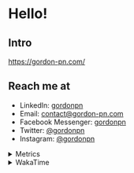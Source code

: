 # Hello!

## Intro

<https://gordon-pn.com/>

## Reach me at

- LinkedIn: [gordonpn](https://www.linkedin.com/in/gordonpn/)
- Email: [contact@gordon-pn.com](mailto:contact@gordon-pn.com)
- Facebook Messenger: [gordonpn](https://www.messenger.com/t/Gordonpn)
- Twitter: [@gordonpn](https://twitter.com/Gordonpn)
- Instagram: [@gordonpn](https://www.instagram.com/gordonpn/)

<details>
  <summary>Metrics</summary>

  <img align="center" src="https://github.com/gordonpn/gordonpn/blob/master/github-metrics.svg" alt="GitHub Metrics">

</details>

<details>
  <summary>WakaTime</summary>

  <!--START_SECTION:waka-->
📊 **This Week I Spent My Time On** 

```text
💬 Programming Languages: 
Other                    28 hrs 6 mins       █████████████████████████   98.10 % 
TypeScript               19 mins             ░░░░░░░░░░░░░░░░░░░░░░░░░   01.14 % 
Org                      3 mins              ░░░░░░░░░░░░░░░░░░░░░░░░░   00.18 % 
Java                     2 mins              ░░░░░░░░░░░░░░░░░░░░░░░░░   00.17 % 
Markdown                 2 mins              ░░░░░░░░░░░░░░░░░░░░░░░░░   00.16 % 

🔥 Editors: 
Chrome                   14 hrs 13 mins      ████████████░░░░░░░░░░░░░   49.67 % 
Firefox                  4 hrs 46 mins       ████░░░░░░░░░░░░░░░░░░░░░   16.68 % 
Slack                    3 hrs 38 mins       ███░░░░░░░░░░░░░░░░░░░░░░   12.68 % 
Messages                 2 hrs 48 mins       ██░░░░░░░░░░░░░░░░░░░░░░░   09.83 % 
MicrosoftOutlook         1 hr 39 mins        █░░░░░░░░░░░░░░░░░░░░░░░░   05.78 % 
```


 Last Updated on 12/08/2025 16:32:16 UTC
<!--END_SECTION:waka-->
</details>
